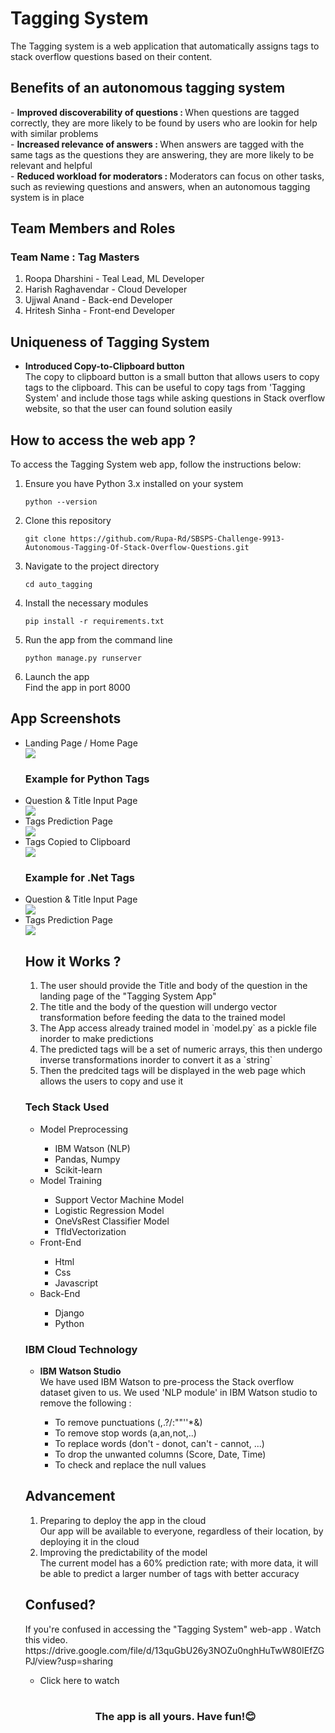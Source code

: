 # Tagging System
The Tagging system is a web application that automatically assigns tags to stack overflow questions based on their content.
<h2> Benefits of an autonomous tagging system </h2>
- <b>Improved discoverability of questions : </b> When questions are tagged correctly, they are more likely to be found by users who are lookin for help with similar problems  <br>
- <b>Increased relevance of answers : </b> When answers are tagged with the same tags as the questions they are answering, they are more likely to be relevant and helpful <br>
- <b>Reduced workload for moderators : </b> Moderators can focus on other tasks, such as reviewing questions and answers, when an autonomous tagging system is in place<br>
<h2>Team Members and Roles</h2>
<h3>Team Name : Tag Masters </h3>
<ol>
<li> Roopa Dharshini - Teal Lead, ML Developer </li>
<li> Harish Raghavendar - Cloud Developer </li>
<li> Ujjwal Anand - Back-end Developer </li>
<li> Hritesh Sinha - Front-end Developer </li>
</ol>

<h2> Uniqueness of Tagging System </h2>
<ul>
<li> <b>Introduced Copy-to-Clipboard button</b></li>
    The copy to clipboard button is a small button that allows users to copy tags to the clipboard. This can be useful to copy tags from 'Tagging System' and include those tags while asking questions in Stack overflow website, so that the user can found solution easily
<!-- <li> <b>Published a fully functioning web-app</b></li>
    The Tagging System web-app is fully functioning and anyone can use it. This is the most important uniqueness of this app and we are planning to include more features in the future -->
</ul>
<h2>How to access the web app ? </h2>
To access the Tagging System web app, follow the instructions below:
<ol>
<li> Ensure you have Python 3.x installed on your system </li>
    
    python --version

<li> Clone this repository </li>

    git clone https://github.com/Rupa-Rd/SBSPS-Challenge-9913-Autonomous-Tagging-Of-Stack-Overflow-Questions.git

<li> Navigate to the project directory </li>

    cd auto_tagging
    
<li> Install the necessary modules </li>

    pip install -r requirements.txt
    
<li> Run the app from the command line </li>

    python manage.py runserver
    
<li> Launch the app </li>
    Find the app in port 8000
</ol>
<h2> App Screenshots </h2>
<ul>
<li>Landing Page / Home Page </li>
<img src="Screenshots/Landing_Page.png"></img><br>
<h3>Example for Python Tags</h3> 
<li> Question & Title Input Page </li>
<img src="Screenshots/Python_Tags_Home_Page.png"></img><br>
<li> Tags Prediction Page </li>
<img src="Screenshots/Python_Tags_Prediction_Page.png"></img><br>
<li> Tags Copied to Clipboard </li>
<img src="Screenshots/Python_Tags_clipboard.png"></img><br>
<h3>Example for .Net Tags</h3> 
<li> Question & Title Input Page </li>
<img src="Screenshots/.Net_Tags_Home_Page.png"></img><br>
<li> Tags Prediction Page </li>
<img src="Screenshots/.Net_Tags_Prediction_Page.png"></img><br>

<h2> How it Works ? </h3>
<ol>
<li>The user should provide the Title and body of the question in the landing page of the "Tagging System App" </li>
<li>The title and the body of the question will undergo vector transformation before feeding the data to the trained model </li>
<li>The App access already trained model in `model.py` as a pickle file inorder to make predictions </li>
<li>The predicted tags will be a set of numeric arrays, this then undergo inverse transformations inorder to convert it as a `string` </li>
<li>Then the predcited tags will be displayed in the web page which allows the users to copy and use it </li>
</ol>
<h3>Tech Stack Used </h3>
<ul>
<li>Model Preprocessing </li>
<ul>
<li> IBM Watson (NLP) </li>
<li> Pandas, Numpy </li>
<li> Scikit-learn </li>
</ul>
<li> Model Training </li>
<ul>
<li> Support Vector Machine Model </li>
<li> Logistic Regression Model </li>
<li> OneVsRest Classifier Model </li>
<li> TfIdVectorization </li>
</ul>
<li> Front-End </li>
<ul>
<li> Html </li>
<li> Css </li>
<li> Javascript </li>
</ul>
<li> Back-End </li>
<ul>
<li> Django </li>
<li> Python </li>
</ul>

</ul>
<h3> IBM Cloud Technology </h3>
<ul>
<li> <b> IBM Watson Studio </b> </li>
    We have used IBM Watson to pre-process the Stack overflow dataset given to us. We used 'NLP module' in IBM Watson studio to remove the following :
    <ul>
    <li> To remove punctuations (,.?/:""''*&) </li>
    <li> To remove stop words (a,an,not,..) </li>
    <li> To replace words (don't - donot, can't - cannot, ...) </li>
    <li> To drop the unwanted columns (Score, Date, Time) </li>
    <li> To check and replace the null values </li>
    </ul>
</ul>
<h2> Advancement </h2>
<ol>
    <li>Preparing to deploy the app in the cloud </li>
        Our app will be available to everyone, regardless of their location, by deploying it in the cloud
    <li> Improving the predictability of the model </li>
        The current model has a 60% prediction rate; with more data, it will be able to predict a larger number of tags with better accuracy
</ol>
<h2>Confused? </h2>
If you're confused in accessing the "Tagging System" web-app . Watch this video.
https://drive.google.com/file/d/13quGbU26y3NOZu0nghHuTwW80IEfZGPJ/view?usp=sharing
<ul><li>Click here to watch </li></ul>

<br>
<h3><b><center> The app is all yours. Have fun!😊 </center></b></h3>
